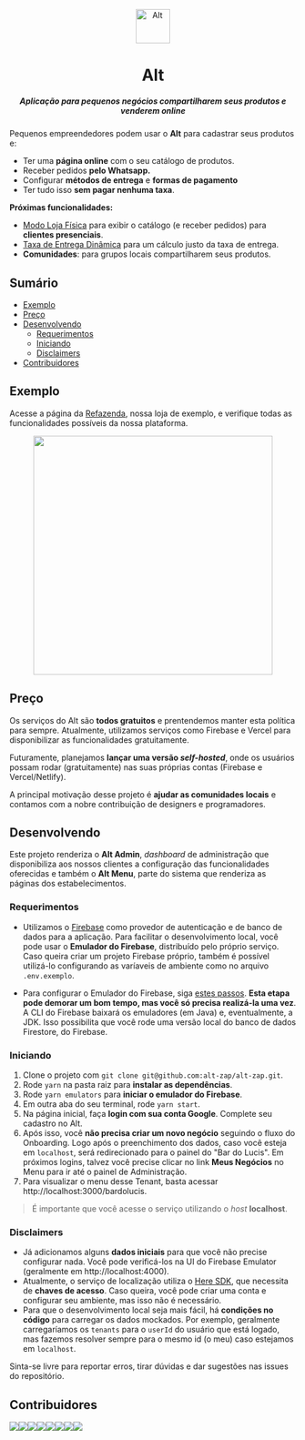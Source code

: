 <p align="center">
  <a href="https://alt.app.br">
    <img alt="Alt" src="https://avatars1.githubusercontent.com/u/68825062?s=200&v=4" width="60" />
  </a>
</p>
<h1 align="center">
  Alt
</h1>
<h5 align="center">Aplicação para pequenos negócios compartilharem seus produtos e venderem online</h5>

Pequenos empreendedores podem usar o **Alt** para cadastrar seus produtos e:

- Ter uma **página online** com o seu catálogo de produtos.
- Receber pedidos **pelo Whatsapp.**
- Configurar **métodos de entrega** e **formas de pagamento**
- Ter tudo isso **sem pagar nenhuma taxa**.

**Próximas funcionalidades:**
- [Modo Loja Física](https://github.com/alt-zap/alt-zap/issues/31) para exibir o catálogo (e receber pedidos) para **clientes presenciais**.
- [Taxa de Entrega Dinâmica](https://github.com/alt-zap/alt-zap/issues/52) para um cálculo justo da taxa de entrega.
- **Comunidades**: para grupos locais compartilharem seus produtos.

## Sumário
- [Exemplo](#exemplo)
- [Preço](#preço)
- [Desenvolvendo](#desenvolvendo)
  * [Requerimentos](#requerimentos)
  * [Iniciando](#iniciando)
  * [Disclaimers](#disclaimers)
- [Contribuidores](#contribuidores)

## Exemplo

Acesse a página da [Refazenda](https://refazenda.alt.app.br), nossa loja de exemplo, e verifique todas as funcionalidades possíveis da nossa plataforma.

<p align="center"><img src="https://user-images.githubusercontent.com/18706156/95028569-5ca31a80-0677-11eb-86a8-36041af25369.png" width="420" /></p>

## Preço

Os serviços do Alt são **todos gratuitos** e prentendemos manter esta política para sempre. Atualmente, utilizamos serviços como Firebase e Vercel para disponibilizar as funcionalidades gratuitamente.

Futuramente, planejamos **lançar uma versão _self-hosted_**, onde os usuários possam rodar (gratuitamente) nas suas próprias contas (Firebase e Vercel/Netlify).

A principal motivação desse projeto é **ajudar as comunidades locais** e contamos com a nobre contribuição de designers e programadores.

## Desenvolvendo

Este projeto renderiza o **Alt Admin**, _dashboard_ de administração que disponibiliza aos nossos clientes a configuração das funcionalidades oferecidas e também o **Alt Menu**, parte do sistema que renderiza as páginas dos estabelecimentos.

### Requerimentos
- Utilizamos o [Firebase](https://firebase.google.com) como provedor de autenticação e de banco de dados para a aplicação. Para facilitar o desenvolvimento local, você pode usar o **Emulador do Firebase**, distribuído pelo próprio serviço. Caso queira criar um projeto Firebase próprio, também é possível utilizá-lo configurando as varíaveis de ambiente como no arquivo `.env.exemplo`.

- Para configurar o Emulador do Firebase, siga [estes passos](https://firebase.google.com/docs/rules/emulator-setup). **Esta etapa pode demorar um bom tempo, mas você só precisa realizá-la uma vez**. A CLI do Firebase baixará os emuladores (em Java) e, eventualmente, a JDK. Isso possibilita que você rode uma versão local do banco de dados Firestore, do Firebase.

### Iniciando
1. Clone o projeto com `git clone git@github.com:alt-zap/alt-zap.git`.
2. Rode `yarn` na pasta raiz para **instalar as dependências**.
3. Rode `yarn emulators` para **iniciar o emulador do Firebase**. 
4. Em outra aba do seu terminal, rode `yarn start`.
5. Na página inicial, faça **login com sua conta Google**. Complete seu cadastro no Alt.
6. Após isso, você **não precisa criar um novo negócio** seguindo o fluxo do Onboarding. Logo após o preenchimento dos dados, caso você esteja em `localhost`, será redirecionado para o painel do "Bar do Lucis". Em próximos logins, talvez você precise clicar no link **Meus Negócios** no Menu para ir até o painel de Administração.
7. Para visualizar o menu desse Tenant, basta acessar http://localhost:3000/bardolucis.

> É importante que você acesse o serviço utilizando o _host_ **localhost**.

### Disclaimers
- Já adicionamos alguns **dados iniciais** para que você não precise configurar nada. Você pode verificá-los na UI do Firebase Emulator (geralmente em http://localhost:4000).
- Atualmente, o serviço de localização utiliza o [Here SDK](https://developer.here.com/), que necessita de **chaves de acesso**. Caso queira, você pode criar uma conta e configurar seu ambiente, mas isso não é necessário.
- Para que o desenvolvimento local seja mais fácil, há **condições no código** para carregar os dados mockados. Por exemplo, geralmente carregaríamos os `tenants` para o `userId` do usuário que está logado, mas fazemos resolver sempre para o mesmo id (o meu) caso estejamos em `localhost`.

Sinta-se livre para reportar erros, tirar dúvidas e dar sugestões nas issues do repositório.

## Contribuidores

[![](https://sourcerer.io/fame/pedroespindula/lucis/alt-zap/images/0)](https://sourcerer.io/fame/pedroespindula/lucis/alt-zap/links/0)[![](https://sourcerer.io/fame/pedroespindula/lucis/alt-zap/images/1)](https://sourcerer.io/fame/pedroespindula/lucis/alt-zap/links/1)[![](https://sourcerer.io/fame/pedroespindula/lucis/alt-zap/images/2)](https://sourcerer.io/fame/pedroespindula/lucis/alt-zap/links/2)[![](https://sourcerer.io/fame/pedroespindula/lucis/alt-zap/images/3)](https://sourcerer.io/fame/pedroespindula/lucis/alt-zap/links/3)[![](https://sourcerer.io/fame/pedroespindula/lucis/alt-zap/images/4)](https://sourcerer.io/fame/pedroespindula/lucis/alt-zap/links/4)[![](https://sourcerer.io/fame/pedroespindula/lucis/alt-zap/images/5)](https://sourcerer.io/fame/pedroespindula/lucis/alt-zap/links/5)[![](https://sourcerer.io/fame/pedroespindula/lucis/alt-zap/images/6)](https://sourcerer.io/fame/pedroespindula/lucis/alt-zap/links/6)[![](https://sourcerer.io/fame/pedroespindula/lucis/alt-zap/images/7)](https://sourcerer.io/fame/pedroespindula/lucis/alt-zap/links/7)
